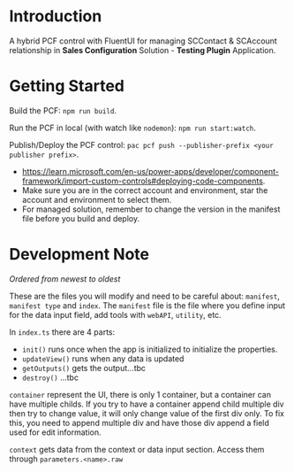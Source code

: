# Introduction

A hybrid PCF control with FluentUI for managing SCContact & SCAccount relationship in **Sales Configuration** Solution - **Testing Plugin** Application.

# Getting Started

Build the PCF: `npm run build`.

Run the PCF in local (with watch like `nodemon`): `npm run start:watch`.

Publish/Deploy the PCF control: `pac pcf push --publisher-prefix <your publisher prefix>`.

- https://learn.microsoft.com/en-us/power-apps/developer/component-framework/import-custom-controls#deploying-code-components.
- Make sure you are in the correct account and environment, star the account and environment to select them.
- For managed solution, remember to change the version in the manifest file before you build and deploy.

# Development Note

_Ordered from newest to oldest_

These are the files you will modify and need to be careful about: `manifest`, `manifest type` and `index`. The `manifest` file is the file where you define input for the data input field, add tools with `webAPI`, `utility`, etc.

In `index.ts` there are 4 parts:

- `init()` runs once when the app is initialized to initialize the properties.
- `updateView()` runs when any data is updated
- `getOutputs()` gets the output...tbc
- `destroy()` ...tbc

`container` represent the UI, there is only 1 container, but a container can have multiple childs. If you try to have a container append child multiple div then try to change value, it will only change value of the first div only. To fix this, you need to append multiple div and have those div append a field used for edit information.

`context` gets data from the context or data input section. Access them through `parameters.<name>.raw`
